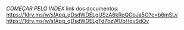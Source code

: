 *COMEÇAR PELO INDEX*
link dos documentos:
https://1drv.ms/w/s!Apq_qDsdWDELgUSzA6kRoQGoJa5O?e=b6mSLv
https://1drv.ms/w/s!Apq_qDsdWDELgTd7bzWUbHdvSdQv
